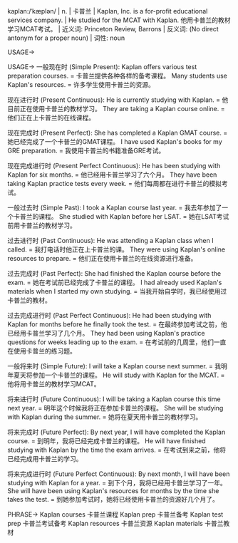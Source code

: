 kaplan:/ˈkæplən/ | n. | 卡普兰 | Kaplan, Inc. is a for-profit educational services company. |  He studied for the MCAT with Kaplan. 他用卡普兰的教材学习MCAT考试。 | 近义词: Princeton Review, Barrons | 反义词:  (No direct antonym for a proper noun) | 词性: noun

USAGE->

USAGE->
一般现在时 (Simple Present):
Kaplan offers various test preparation courses. = 卡普兰提供各种各样的备考课程。
Many students use Kaplan's resources. = 许多学生使用卡普兰的资源。

现在进行时 (Present Continuous):
He is currently studying with Kaplan. = 他目前正在使用卡普兰的教材学习。
They are taking a Kaplan course online. = 他们正在上卡普兰的在线课程。

现在完成时 (Present Perfect):
She has completed a Kaplan GMAT course. = 她已经完成了一个卡普兰的GMAT课程。
I have used Kaplan's books for my GRE preparation. = 我使用卡普兰的书籍准备GRE考试。

现在完成进行时 (Present Perfect Continuous):
He has been studying with Kaplan for six months. = 他已经用卡普兰学习了六个月。
They have been taking Kaplan practice tests every week. = 他们每周都在进行卡普兰的模拟考试。

一般过去时 (Simple Past):
I took a Kaplan course last year. = 我去年参加了一个卡普兰的课程。
She studied with Kaplan before her LSAT. = 她在LSAT考试前用卡普兰的教材学习。

过去进行时 (Past Continuous):
He was attending a Kaplan class when I called. = 我打电话时他正在上卡普兰的课。
They were using Kaplan's online resources to prepare. = 他们正在使用卡普兰的在线资源进行准备。

过去完成时 (Past Perfect):
She had finished the Kaplan course before the exam. = 她在考试前已经完成了卡普兰的课程。
I had already used Kaplan's materials when I started my own studying. = 当我开始自学时，我已经使用过卡普兰的教材。

过去完成进行时 (Past Perfect Continuous):
He had been studying with Kaplan for months before he finally took the test. = 在最终参加考试之前，他已经用卡普兰学习了几个月。
They had been using Kaplan's practice questions for weeks leading up to the exam. = 在考试前的几周里，他们一直在使用卡普兰的练习题。

一般将来时 (Simple Future):
I will take a Kaplan course next summer. = 我明年夏天将参加一个卡普兰的课程。
He will study with Kaplan for the MCAT. = 他将用卡普兰的教材学习MCAT。

将来进行时 (Future Continuous):
I will be taking a Kaplan course this time next year. = 明年这个时候我将正在参加卡普兰的课程。
She will be studying with Kaplan during the summer. = 她将在夏天用卡普兰的教材学习。

将来完成时 (Future Perfect):
By next year, I will have completed the Kaplan course. = 到明年，我将已经完成卡普兰的课程。
He will have finished studying with Kaplan by the time the exam arrives. = 在考试到来之前，他将已经完成用卡普兰的学习。

将来完成进行时 (Future Perfect Continuous):
By next month, I will have been studying with Kaplan for a year. = 到下个月，我将已经用卡普兰学习了一年。
She will have been using Kaplan's resources for months by the time she takes the test. = 到她参加考试时，她将已经使用卡普兰的资源好几个月了。


PHRASE->
Kaplan courses 卡普兰课程
Kaplan prep 卡普兰备考
Kaplan test prep 卡普兰考试备考
Kaplan resources 卡普兰资源
Kaplan materials 卡普兰教材
